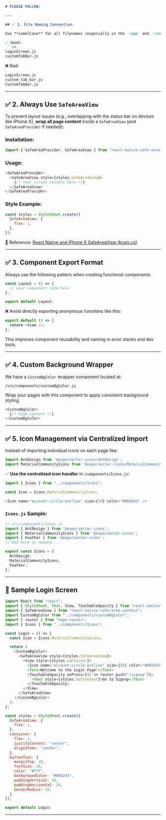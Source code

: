 ````markdown
# PLEASE FOLLOW:

---

## ✅ 1. File Naming Convention

Use **camelCase** for all filenames (especially in the `/app` and `/components` folders) to keep consistency and avoid confusion.

✅ Good:
```sh
loginScreen.js
customTabBar.js
````

❌ Bad:

```sh
LoginScreen.js
custom_tab_bar.js
CustomTabBar.js
```

---

## ✅ 2. Always Use `SafeAreaView`

To prevent layout issues (e.g., overlapping with the status bar on devices like iPhone X), **wrap all page content** inside a `SafeAreaView` (and `SafeAreaProvider` if needed):

### Installation:

```js
import { SafeAreaProvider, SafeAreaView } from "react-native-safe-area-context";
```

### Usage:

```js
<SafeAreaProvider>
  <SafeAreaView style={styles.SafeAreaView}>
    {/* Your screen content here */}
  </SafeAreaView>
</SafeAreaProvider>
```

### Style Example:

```js
const styles = StyleSheet.create({
  SafeAreaView: {
    flex: 1,
  },
});
```

📖 Reference:
[React Native and iPhone X SafeAreaView (bram.us)](https://www.bram.us/2018/02/20/react-native-and-iphone-x-safeareaview/)

---

## ✅ 3. Component Export Format

Always use the following pattern when creating functional components:

```js
const Layout = () => {
  // your component code here
};

export default Layout;
```

❌ Avoid directly exporting anonymous functions like this:

```js
export default () => {
  return <View />;
};
```

This improves component reusability and naming in error stacks and dev tools.

---

## ✅ 4. Custom Background Wrapper

We have a `CustomBgColor` wrapper component located at:

```
/src/components/customBgColor.js
```

Wrap your pages with this component to apply consistent background styling.

```js
<CustomBgColor>
  {/* Page content */}
</CustomBgColor>
```

---

## ✅ 5. Icon Management via Centralized Import

Instead of importing individual icons on each page like:

```js
import AntDesign from '@expo/vector-icons/AntDesign';
import MaterialCommunityIcons from '@expo/vector-icons/MaterialCommunityIcons';
```

✅ **Use the centralized icon handler** in `/components/Icons.js`:

```js
import { Icons } from "../components/Icons";

const Icon = Icons.MaterialCommunityIcons;

<Icon name="account-circle-outline" size={30} color="#008243" />
```

### `Icons.js` Sample:

```js
// src/components/Icons.js
import { AntDesign } from '@expo/vector-icons';
import { MaterialCommunityIcons } from '@expo/vector-icons';
import { Feather } from '@expo/vector-icons';
// Add more as needed...

export const Icons = {
  AntDesign,
  MaterialCommunityIcons,
  Feather,
};
```

---

## 🧪 Sample Login Screen

```js
import React from "react";
import { StyleSheet, Text, View, TouchableOpacity } from "react-native";
import { SafeAreaView } from "react-native-safe-area-context";
import CustomBgColor from "../components/customBgColor";
import { router } from "expo-router";
import { Icons } from "../components/Icons";

const Login = () => {
  const Icon = Icons.MaterialCommunityIcons;

  return (
    <CustomBgColor>
      <SafeAreaView style={styles.SafeAreaView}>
        <View style={styles.container}>
          <Icon name="account-circle-outline" size={50} color="#008243" />
          <Text>Welcome to the Login Page!</Text>
          <TouchableOpacity onPress={() => router.push("/signup")}>
            <Text style={styles.buttonText}>Go to Signup</Text>
          </TouchableOpacity>
        </View>
      </SafeAreaView>
    </CustomBgColor>
  );
};

const styles = StyleSheet.create({
  SafeAreaView: {
    flex: 1,
  },
  container: {
    flex: 1,
    justifyContent: "center",
    alignItems: "center",
  },
  buttonText: {
    marginTop: 20,
    fontSize: 16,
    color: "#fff",
    backgroundColor: "#008243",
    paddingVertical: 10,
    paddingHorizontal: 20,
    borderRadius: 10,
  },
});

export default Login;
```

---

